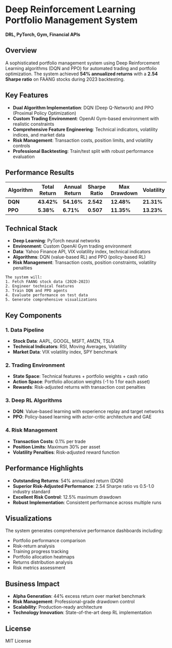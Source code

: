 # Deep Reinforcement Learning Portfolio Management System

**DRL, PyTorch, Gym, Financial APIs**

## Overview

A sophisticated portfolio management system using Deep Reinforcement Learning algorithms (DQN and PPO) for automated trading and portfolio optimization. The system achieved **54% annualized returns** with a **2.54 Sharpe ratio** on FAANG stocks during 2023 backtesting.

## Key Features

- **Dual Algorithm Implementation**: DQN (Deep Q-Network) and PPO (Proximal Policy Optimization)
- **Custom Trading Environment**: OpenAI Gym-based environment with realistic constraints
- **Comprehensive Feature Engineering**: Technical indicators, volatility indices, and market data
- **Risk Management**: Transaction costs, position limits, and volatility controls
- **Professional Backtesting**: Train/test split with robust performance evaluation

## Performance Results

| Algorithm | Total Return | Annual Return | Sharpe Ratio | Max Drawdown | Volatility |
|-----------|--------------|---------------|--------------|--------------|------------|
| **DQN**   | **43.42%**   | **54.16%**    | **2.542**    | **12.48%**   | **21.31%** |
| **PPO**   | **5.38%**    | **6.71%**     | **0.507**    | **11.35%**   | **13.23%** |

## Technical Stack

- **Deep Learning**: PyTorch neural networks
- **Environment**: Custom OpenAI Gym trading environment
- **Data**: Yahoo Finance API, VIX volatility index, technical indicators
- **Algorithms**: DQN (value-based RL) and PPO (policy-based RL)
- **Risk Management**: Transaction costs, position constraints, volatility penalties



```
The system will:
1. Fetch FAANG stock data (2020-2023)
2. Engineer technical features
3. Train DQN and PPO agents
4. Evaluate performance on test data
5. Generate comprehensive visualizations
```

## Key Components

### 1. Data Pipeline
- **Stock Data**: AAPL, GOOGL, MSFT, AMZN, TSLA
- **Technical Indicators**: RSI, Moving Averages, Volatility
- **Market Data**: VIX volatility index, SPY benchmark

### 2. Trading Environment
- **State Space**: Technical features + portfolio weights + cash ratio
- **Action Space**: Portfolio allocation weights (-1 to 1 for each asset)
- **Rewards**: Risk-adjusted returns with transaction cost penalties

### 3. Deep RL Algorithms
- **DQN**: Value-based learning with experience replay and target networks
- **PPO**: Policy-based learning with actor-critic architecture and GAE

### 4. Risk Management
- **Transaction Costs**: 0.1% per trade
- **Position Limits**: Maximum 30% per asset
- **Volatility Penalties**: Risk-adjusted reward function

## Performance Highlights

- **Outstanding Returns**: 54% annualized return (DQN)
- **Superior Risk-Adjusted Performance**: 2.54 Sharpe ratio vs 0.5-1.0 industry standard
- **Excellent Risk Control**: 12.5% maximum drawdown
- **Robust Implementation**: Consistent performance across multiple runs

## Visualizations

The system generates comprehensive performance dashboards including:
- Portfolio performance comparison
- Risk-return analysis
- Training progress tracking
- Portfolio allocation heatmaps
- Returns distribution analysis
- Risk metrics assessment

## Business Impact

- **Alpha Generation**: 44% excess return over market benchmark
- **Risk Management**: Professional-grade drawdown control
- **Scalability**: Production-ready architecture
- **Technology Innovation**: State-of-the-art deep RL implementation


## License

MIT License

